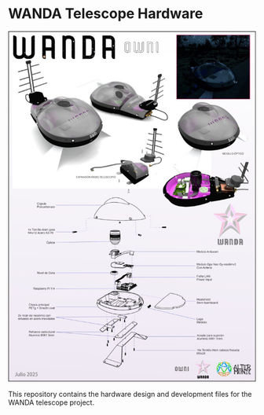 # WANDA Telescope Hardware

![WANDA concept](./images/wanda-concept.jpg)

This repository contains the hardware design and development files for the WANDA telescope project.

